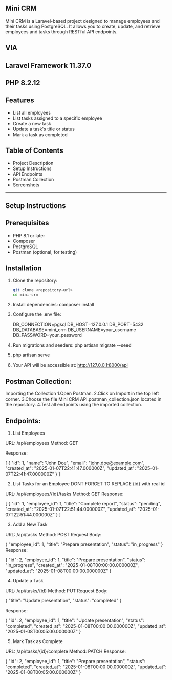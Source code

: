 ##  Mini CRM 

Mini CRM is a Laravel-based project designed to manage employees and their tasks using PostgreSQL. It allows you to create, update, and retrieve employees and tasks through RESTful API endpoints.
## VIA
## Laravel Framework 11.37.0
## PHP 8.2.12

##  Features 
   - List all employees
   - List tasks assigned to a specific employee
   - Create a new task
   - Update a task's title or status
   - Mark a task as completed


## Table of Contents 
- Project Description
- Setup Instructions
- API Endpoints
- Postman Collection
- Screenshots 

-------------------------------------------------------

## Setup Instructions 

##  Prerequisites 
   - PHP 8.1 or later
   - Composer
   - PostgreSQL
   - Postman (optional, for testing)


## Installation 
1. Clone the repository:
   ```bash
   git clone <repository-url>
   cd mini-crm
2. Install dependencies:
composer install

3. Configure the .env file:
   
   DB_CONNECTION=pgsql
   DB_HOST=127.0.0.1
   DB_PORT=5432
   DB_DATABASE=mini_crm
   DB_USERNAME=your_username
   DB_PASSWORD=your_password

5. Run migrations and seeders:
   php artisan migrate --seed

6. php artisan serve

7. Your API will be accessible at:
http://127.0.0.1:8000/api


## Postman Collection:


Importing the Collection
1.Open Postman.
2.Click on Import in the top left corner.
3.Choose the file Mini CRM API.postman_collection.json located in the repository.
4.Test all endpoints using the imported collection.


## Endpoints:


1. List Employees

URL: /api/employees
Method: GET

Response:

[
    {
        "id": 1,
        "name": "John Doe",
        "email": "john.doe@example.com",
        "created_at": "2025-01-07T22:41:47.000000Z",
        "updated_at": "2025-01-07T22:41:47.000000Z"
    }
]

2. List Tasks for an Employee    DONT FORGET TO REPLACE {id} with real id

URL: /api/employees/{id}/tasks
Method: GET
Response:


[
    {
        "id": 1,
        "employee_id": 1,
        "title": "Complete report",
        "status": "pending",
        "created_at": "2025-01-07T22:51:44.000000Z",
        "updated_at": "2025-01-07T22:51:44.000000Z"
   }
]


3. Add a New Task

URL: /api/tasks
Method: POST
Request Body:


{
    "employee_id": 1,
    "title": "Prepare presentation",
    "status": "in_progress"
}
Response:


{
    "id": 2,
    "employee_id": 1,
    "title": "Prepare presentation",
    "status": "in_progress",
    "created_at": "2025-01-08T00:00:00.000000Z",
    "updated_at": "2025-01-08T00:00:00.000000Z"
}

4. Update a Task

URL: /api/tasks/{id}
Method: PUT
Request Body:


{
    "title": "Update presentation",
    "status": "completed"
}


Response:


{
    "id": 2,
    "employee_id": 1,
    "title": "Update presentation",
    "status": "completed",
    "created_at": "2025-01-08T00:00:00.000000Z",
    "updated_at": "2025-01-08T00:05:00.000000Z"
}

5. Mark Task as Complete

URL: /api/tasks/{id}/complete
Method: PATCH
Response:


{
    "id": 2,
    "employee_id": 1,
    "title": "Prepare presentation",
    "status": "completed",
    "created_at": "2025-01-08T00:00:00.000000Z",
    "updated_at": "2025-01-08T00:05:00.000000Z"
}
